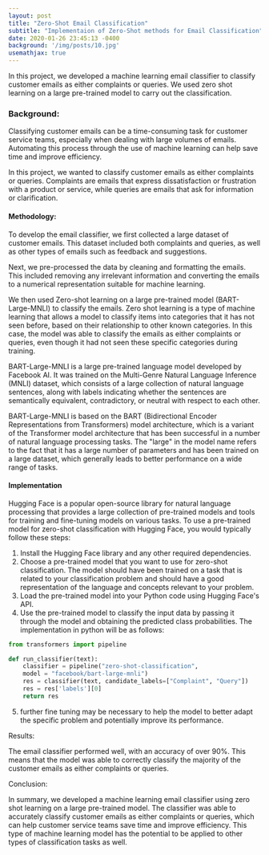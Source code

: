 ```yaml
---
layout: post
title: "Zero-Shot Email Classification"
subtitle: "Implementaion of Zero-Shot methods for Email Classification"
date: 2020-01-26 23:45:13 -0400
background: '/img/posts/10.jpg'
usemathjax: true
---
```



In this project, we developed a machine learning email classifier to classify customer emails as either complaints or queries. We used zero shot learning on a large pre-trained model to carry out the classification.

### Background:

Classifying customer emails can be a time-consuming task for customer service teams, especially when dealing with large volumes of emails. Automating this process through the use of machine learning can help save time and improve efficiency.

In this project, we wanted to classify customer emails as either complaints or queries. Complaints are emails that express dissatisfaction or frustration with a product or service, while queries are emails that ask for information or clarification.

#### Methodology:

To develop the email classifier, we first collected a large dataset of customer emails. This dataset included both complaints and queries, as well as other types of emails such as feedback and suggestions.

Next, we pre-processed the data by cleaning and formatting the emails. This included removing any irrelevant information and converting the emails to a numerical representation suitable for machine learning.

We then used Zero-shot learning on a large pre-trained model (BART-Large-MNLI) to classify the emails. Zero shot learning is a type of machine learning that allows a model to classify items into categories that it has not seen before, based on their relationship to other known categories. In this case, the model was able to classify the emails as either complaints or queries, even though it had not seen these specific categories during training.

BART-Large-MNLI is a large pre-trained language model developed by Facebook AI. It was trained on the Multi-Genre Natural Language Inference (MNLI) dataset, which consists of a large collection of natural language sentences, along with labels indicating whether the sentences are semantically equivalent, contradictory, or neutral with respect to each other.

BART-Large-MNLI is based on the BART (Bidirectional Encoder Representations from Transformers) model architecture, which is a variant of the Transformer model architecture that has been successful in a number of natural language processing tasks. The "large" in the model name refers to the fact that it has a large number of parameters and has been trained on a large dataset, which generally leads to better performance on a wide range of tasks.

#### Implementation

Hugging Face is a popular open-source library for natural language processing that provides a large collection of pre-trained models and tools for training and fine-tuning models on various tasks. To use a pre-trained model for zero-shot classification with Hugging Face, you would typically follow these steps:

1.  Install the Hugging Face library and any other required dependencies.
2. Choose a pre-trained model that you want to use for zero-shot classification. The model should have been trained on a task that is related to your classification problem and should have a good representation of the language and concepts relevant to your problem.
3. Load the pre-trained model into your Python code using Hugging Face's API.
4. Use the pre-trained model to classify the input data by passing it through the model and obtaining the predicted class probabilities. The implementation in python will be as follows:



   
````python
from transformers import pipeline

def run_classifier(text):
	classifier = pipeline("zero-shot-classification", 
	model = "facebook/bart-large-mnli")
	res = classifier(text, candidate_labels=["Complaint", "Query"])
	res = res['labels'][0]
	return res

````

5. further fine tuning may be necessary to help the model to better adapt the specific problem and potentially improve its performance.


Results:

The email classifier performed well, with an accuracy of over 90%. This means that the model was able to correctly classify the majority of the customer emails as either complaints or queries.

Conclusion:

In summary, we developed a machine learning email classifier using zero shot learning on a large pre-trained model. The classifier was able to accurately classify customer emails as either complaints or queries, which can help customer service teams save time and improve efficiency. This type of machine learning model has the potential to be applied to other types of classification tasks as well.

